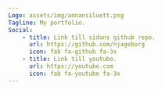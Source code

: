 ```yaml
---
Logo: assets/img/annansiluett.png
Tagline: My portfolio.
Social:
    - title: Link till sidans github repo.
      url: https://github.com/njageborg
      icon: fab fa-github fa-3x
    - title: Link till youtube.
      url: https://youtube.com
      icon: fab fa-youtube fa-3x
---
```

